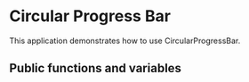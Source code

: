 # Circular Progress Bar

This application demonstrates how to use CircularProgressBar. 

## Public functions and variables

